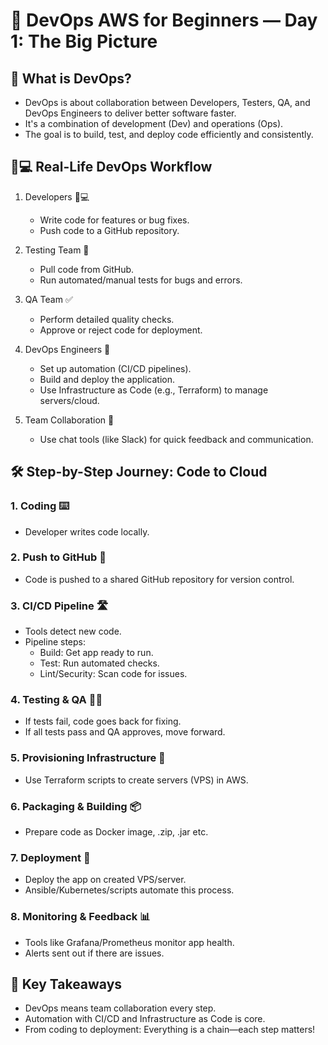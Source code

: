 # 🚀 DevOps AWS for Beginners — Day 1: The Big Picture

## 👀 What is DevOps?

- DevOps is about collaboration between Developers, Testers, QA, and DevOps Engineers to deliver better software faster.
- It's a combination of development (Dev) and operations (Ops).
- The goal is to build, test, and deploy code efficiently and consistently.

## 🧑💻 Real-Life DevOps Workflow

1. Developers 👨💻
   - Write code for features or bug fixes.
   - Push code to a GitHub repository.

2. Testing Team 🧪
   - Pull code from GitHub.
   - Run automated/manual tests for bugs and errors.

3. QA Team ✅
   - Perform detailed quality checks.
   - Approve or reject code for deployment.

4. DevOps Engineers 🤝
   - Set up automation (CI/CD pipelines).
   - Build and deploy the application.
   - Use Infrastructure as Code (e.g., Terraform) to manage servers/cloud.

5. Team Collaboration 🔄
   - Use chat tools (like Slack) for quick feedback and communication.

## 🛠️ Step-by-Step Journey: Code to Cloud

### 1. Coding ⌨️
- Developer writes code locally.

### 2. Push to GitHub 🚀
- Code is pushed to a shared GitHub repository for version control.

### 3. CI/CD Pipeline 🛣️
- Tools detect new code.
- Pipeline steps:
  - Build: Get app ready to run.
  - Test: Run automated checks.
  - Lint/Security: Scan code for issues.

### 4. Testing & QA 🧪✅
- If tests fail, code goes back for fixing.
- If all tests pass and QA approves, move forward.

### 5. Provisioning Infrastructure 🌱
- Use Terraform scripts to create servers (VPS) in AWS.

### 6. Packaging & Building 📦
- Prepare code as Docker image, .zip, .jar etc.

### 7. Deployment 🚚
- Deploy the app on created VPS/server.
- Ansible/Kubernetes/scripts automate this process.

### 8. Monitoring & Feedback 📊
- Tools like Grafana/Prometheus monitor app health.
- Alerts sent out if there are issues.

## 🔖 Key Takeaways

- DevOps means team collaboration every step.
- Automation with CI/CD and Infrastructure as Code is core.
- From coding to deployment: Everything is a chain—each step matters!

